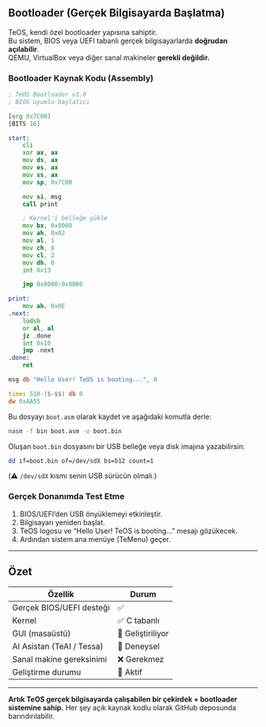 ## Bootloader (Gerçek Bilgisayarda Başlatma)

TeOS, kendi özel bootloader yapısına sahiptir.  
Bu sistem, BIOS veya UEFI tabanlı gerçek bilgisayarlarda **doğrudan açılabilir**.  
QEMU, VirtualBox veya diğer sanal makineler **gerekli değildir.**

### Bootloader Kaynak Kodu (Assembly)
```asm
; TeOS Bootloader v1.0
; BIOS uyumlu başlatıcı

[org 0x7C00]
[BITS 16]

start:
    cli
    xor ax, ax
    mov ds, ax
    mov es, ax
    mov ss, ax
    mov sp, 0x7C00

    mov si, msg
    call print

    ; Kernel'i belleğe yükle
    mov bx, 0x8000
    mov ah, 0x02
    mov al, 1
    mov ch, 0
    mov cl, 2
    mov dh, 0
    int 0x13

    jmp 0x0000:0x8000

print:
    mov ah, 0x0E
.next:
    lodsb
    or al, al
    jz .done
    int 0x10
    jmp .next
.done:
    ret

msg db "Hello User! TeOS is booting...", 0

times 510-($-$$) db 0
dw 0xAA55
```

Bu dosyayı `boot.asm` olarak kaydet ve aşağıdaki komutla derle:

```bash
nasm -f bin boot.asm -o boot.bin
```

Oluşan `boot.bin` dosyasını bir USB belleğe veya disk imajına yazabilirsin:

```bash
dd if=boot.bin of=/dev/sdX bs=512 count=1
```

(⚠️ `/dev/sdX` kısmı senin USB sürücün olmalı.)

### Gerçek Donanımda Test Etme
1. BIOS/UEFI’den USB önyüklemeyi etkinleştir.  
2. Bilgisayarı yeniden başlat.  
3. TeOS logosu ve “Hello User! TeOS is booting…” mesajı gözükecek.  
4. Ardından sistem ana menüye (TeMenu) geçer.

---

## Özet

| Özellik | Durum |
|----------|--------|
| Gerçek BIOS/UEFI desteği | ✅ |
| Kernel | ✅ C tabanlı |
| GUI (masaüstü) | 🔄 Geliştiriliyor |
| AI Asistan (TeAI / Tessa) | 🔄 Deneysel |
| Sanal makine gereksinimi | ❌ Gerekmez |
| Geliştirme durumu | 🚀 Aktif |

---

**Artık TeOS gerçek bilgisayarda çalışabilen bir çekirdek + bootloader sistemine sahip.**
Her şey açık kaynak kodlu olarak GitHub deposunda barındırılabilir.

